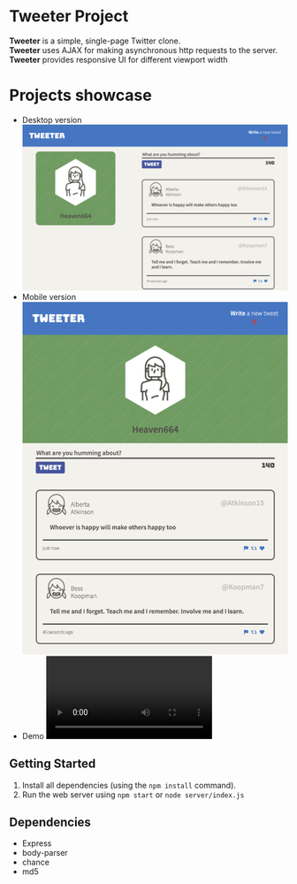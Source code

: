 # Tweeter Project

**Tweeter** is a simple, single-page Twitter clone.  
**Tweeter** uses AJAX for making asynchronous http requests to the server.
**Tweeter** provides responsive UI for different viewport width

# Projects showcase
- Desktop version
![Desktop version](https://github.com/Heaven664/tweeter/blob/master/docs/desctop.png?raw=true)
- Mobile version
![Mobile version](https://github.com/Heaven664/tweeter/blob/master/docs/mobile.png?raw=true)
- Demo
![Demo](https://user-images.githubusercontent.com/105215745/229089188-5531dd1d-f03c-4450-a637-217aacb1b43a.mov)

## Getting Started

1. Install all dependencies (using the `npm install` command).
2. Run the web server using `npm start` or `node server/index.js`

## Dependencies

- Express
- body-parser
- chance
- md5

